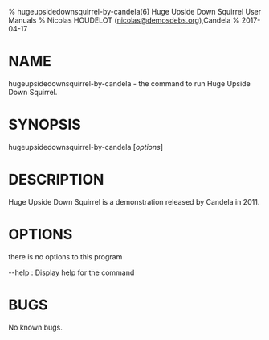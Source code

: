% hugeupsidedownsquirrel-by-candela(6) Huge Upside Down Squirrel User Manuals
% Nicolas HOUDELOT (nicolas@demosdebs.org),Candela
% 2017-04-17

# NAME
hugeupsidedownsquirrel-by-candela - the command to run Huge Upside Down Squirrel.

# SYNOPSIS
hugeupsidedownsquirrel-by-candela [*options*]

# DESCRIPTION
Huge Upside Down Squirrel is a demonstration released by Candela in 2011.

# OPTIONS
there is no options to this program

\--help
:   Display help for the command

# BUGS
No known bugs.
